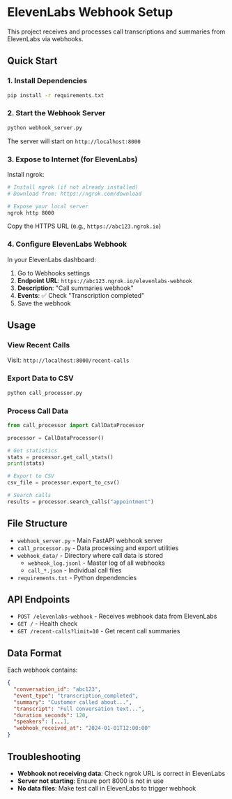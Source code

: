 # ElevenLabs Webhook Setup

This project receives and processes call transcriptions and summaries from ElevenLabs via webhooks.

## Quick Start

### 1. Install Dependencies

```bash
pip install -r requirements.txt
```

### 2. Start the Webhook Server

```bash
python webhook_server.py
```

The server will start on `http://localhost:8000`

### 3. Expose to Internet (for ElevenLabs)

Install ngrok:
```bash
# Install ngrok (if not already installed)
# Download from: https://ngrok.com/download

# Expose your local server
ngrok http 8000
```

Copy the HTTPS URL (e.g., `https://abc123.ngrok.io`)

### 4. Configure ElevenLabs Webhook

In your ElevenLabs dashboard:

1. Go to Webhooks settings
2. **Endpoint URL**: `https://abc123.ngrok.io/elevenlabs-webhook`
3. **Description**: "Call summaries webhook"
4. **Events**: ✅ Check "Transcription completed"
5. Save the webhook

## Usage

### View Recent Calls
Visit: `http://localhost:8000/recent-calls`

### Export Data to CSV
```bash
python call_processor.py
```

### Process Call Data
```python
from call_processor import CallDataProcessor

processor = CallDataProcessor()

# Get statistics
stats = processor.get_call_stats()
print(stats)

# Export to CSV
csv_file = processor.export_to_csv()

# Search calls
results = processor.search_calls("appointment")
```

## File Structure

- `webhook_server.py` - Main FastAPI webhook server
- `call_processor.py` - Data processing and export utilities
- `webhook_data/` - Directory where call data is stored
  - `webhook_log.jsonl` - Master log of all webhooks
  - `call_*.json` - Individual call files
- `requirements.txt` - Python dependencies

## API Endpoints

- `POST /elevenlabs-webhook` - Receives webhook data from ElevenLabs
- `GET /` - Health check
- `GET /recent-calls?limit=10` - Get recent call summaries

## Data Format

Each webhook contains:
```json
{
  "conversation_id": "abc123",
  "event_type": "transcription_completed",
  "summary": "Customer called about...",
  "transcript": "Full conversation text...",
  "duration_seconds": 120,
  "speakers": [...],
  "webhook_received_at": "2024-01-01T12:00:00"
}
```

## Troubleshooting

- **Webhook not receiving data**: Check ngrok URL is correct in ElevenLabs
- **Server not starting**: Ensure port 8000 is not in use
- **No data files**: Make test call in ElevenLabs to trigger webhook